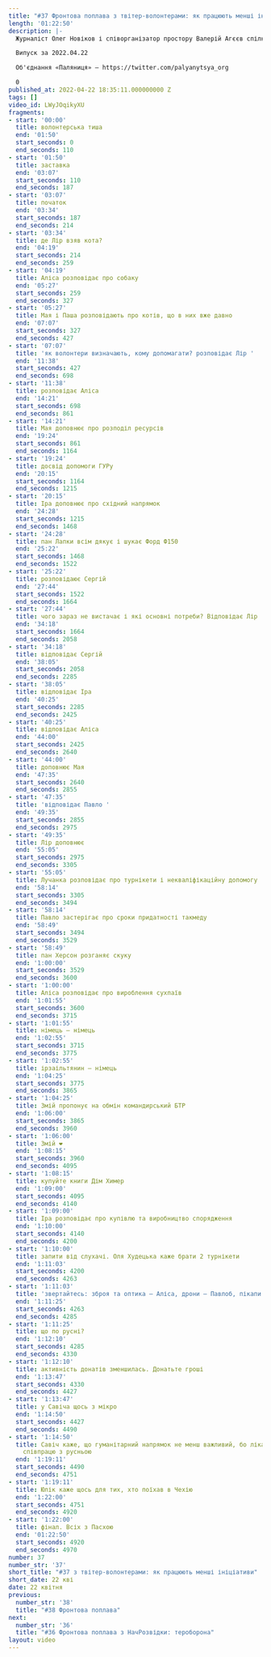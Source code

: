 ```yaml
---
title: "#37 Фронтова поплава з твітер-волонтерами: як працюють менші ініціативи"
length: '01:22:50'
description: |-
  Журналіст Олег Новіков і співорганізатор простору Валерій Агєєв спілкуються з волонтерами з українського твітеру Євген Лір з @Твоя Підпільна Гуманітарка , пані Оля, Іра та Аліса з об'єднання «Паляниця», пані Ная та Павло самостійні волонтери.

  Випуск за 2022.04.22

  Об'єднання «Паляниця» – https://twitter.com/palyanytsya_org

  0
published_at: 2022-04-22 18:35:11.000000000 Z
tags: []
video_id: LWyJOqikyXU
fragments:
- start: '00:00'
  title: волонтерська тиша
  end: '01:50'
  start_seconds: 0
  end_seconds: 110
- start: '01:50'
  title: заставка
  end: '03:07'
  start_seconds: 110
  end_seconds: 187
- start: '03:07'
  title: початок
  end: '03:34'
  start_seconds: 187
  end_seconds: 214
- start: '03:34'
  title: де Лір взяв кота?
  end: '04:19'
  start_seconds: 214
  end_seconds: 259
- start: '04:19'
  title: Аліса розповідає про собаку
  end: '05:27'
  start_seconds: 259
  end_seconds: 327
- start: '05:27'
  title: Мая і Паша розповідають про котів, що в них вже давно
  end: '07:07'
  start_seconds: 327
  end_seconds: 427
- start: '07:07'
  title: 'як волонтери визначають, кому допомагати? розповідає Лір '
  end: '11:38'
  start_seconds: 427
  end_seconds: 698
- start: '11:38'
  title: розповідає Аліса
  end: '14:21'
  start_seconds: 698
  end_seconds: 861
- start: '14:21'
  title: Мая доповнює про розподіл ресурсів
  end: '19:24'
  start_seconds: 861
  end_seconds: 1164
- start: '19:24'
  title: досвід допомоги ГУРу
  end: '20:15'
  start_seconds: 1164
  end_seconds: 1215
- start: '20:15'
  title: Іра доповнює про східний напрямок
  end: '24:28'
  start_seconds: 1215
  end_seconds: 1468
- start: '24:28'
  title: пан Лапки всім дякує і шукає Форд Ф150
  end: '25:22'
  start_seconds: 1468
  end_seconds: 1522
- start: '25:22'
  title: розповідаює Сергій
  end: '27:44'
  start_seconds: 1522
  end_seconds: 1664
- start: '27:44'
  title: чого зараз не вистачає і які основні потреби? Відповідає Лір
  end: '34:18'
  start_seconds: 1664
  end_seconds: 2058
- start: '34:18'
  title: відповідає Сергій
  end: '38:05'
  start_seconds: 2058
  end_seconds: 2285
- start: '38:05'
  title: відповідає Іра
  end: '40:25'
  start_seconds: 2285
  end_seconds: 2425
- start: '40:25'
  title: відповідає Аліса
  end: '44:00'
  start_seconds: 2425
  end_seconds: 2640
- start: '44:00'
  title: доповнює Мая
  end: '47:35'
  start_seconds: 2640
  end_seconds: 2855
- start: '47:35'
  title: 'відповідає Павло '
  end: '49:35'
  start_seconds: 2855
  end_seconds: 2975
- start: '49:35'
  title: Лір доповнює
  end: '55:05'
  start_seconds: 2975
  end_seconds: 3305
- start: '55:05'
  title: Лучанка розповідає про турнікети і некваліфікаційну допомогу
  end: '58:14'
  start_seconds: 3305
  end_seconds: 3494
- start: '58:14'
  title: Павло застерігає про сроки придатності такмеду
  end: '58:49'
  start_seconds: 3494
  end_seconds: 3529
- start: '58:49'
  title: пан Херсон розганяє скуку
  end: '1:00:00'
  start_seconds: 3529
  end_seconds: 3600
- start: '1:00:00'
  title: Аліса розповідає про вироблення сухпаїв
  end: '1:01:55'
  start_seconds: 3600
  end_seconds: 3715
- start: '1:01:55'
  title: німець — німець
  end: '1:02:55'
  start_seconds: 3715
  end_seconds: 3775
- start: '1:02:55'
  title: ірзаільтянин — німець
  end: '1:04:25'
  start_seconds: 3775
  end_seconds: 3865
- start: '1:04:25'
  title: Змій пропонує на обмін командирський БТР
  end: '1:06:00'
  start_seconds: 3865
  end_seconds: 3960
- start: '1:06:00'
  title: Змій ❤
  end: '1:08:15'
  start_seconds: 3960
  end_seconds: 4095
- start: '1:08:15'
  title: купуйте книги Дім Химер
  end: '1:09:00'
  start_seconds: 4095
  end_seconds: 4140
- start: '1:09:00'
  title: Іра розповідає про купівлю та виробництво спорядження
  end: '1:10:00'
  start_seconds: 4140
  end_seconds: 4200
- start: '1:10:00'
  title: запити від слухачі. Оля Худецька каже брати 2 турнікети
  end: '1:11:03'
  start_seconds: 4200
  end_seconds: 4263
- start: '1:11:03'
  title: 'звертайтесь: зброя та оптика — Аліса, дрони — Павлоб, пікапи — Лір'
  end: '1:11:25'
  start_seconds: 4263
  end_seconds: 4285
- start: '1:11:25'
  title: що по русні?
  end: '1:12:10'
  start_seconds: 4285
  end_seconds: 4330
- start: '1:12:10'
  title: активність донатів зменшилась. Донатьте гроші
  end: '1:13:47'
  start_seconds: 4330
  end_seconds: 4427
- start: '1:13:47'
  title: у Савіча щось з мікро
  end: '1:14:50'
  start_seconds: 4427
  end_seconds: 4490
- start: '1:14:50'
  title: Савіч каже, що гуманітарний напрямок не менш важливий, бо лікарі йдуть на
    співпрацю з русньою
  end: '1:19:11'
  start_seconds: 4490
  end_seconds: 4751
- start: '1:19:11'
  title: Юлік каже щось для тих, хто поїхав в Чехію
  end: '1:22:00'
  start_seconds: 4751
  end_seconds: 4920
- start: '1:22:00'
  title: фінал. Всіх з Пасхою
  end: '01:22:50'
  start_seconds: 4920
  end_seconds: 4970
number: 37
number_str: '37'
short_title: "#37 з твітер-волонтерами: як працюють менші ініціативи"
short_date: 22 кві
date: 22 квітня
previous:
  number_str: '38'
  title: "#38 Фронтова поплава"
next:
  number_str: '36'
  title: "#36 Фронтова поплава з НачРозвідки: тероборона"
layout: video
---
```

